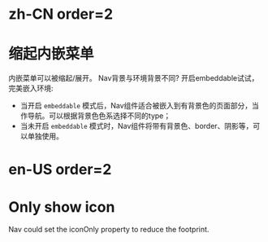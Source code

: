 # zh-CN order=2

# 缩起内嵌菜单

内嵌菜单可以被缩起/展开。
Nav背景与环境背景不同? 开启embeddable试试，完美嵌入环境:

-   当开启 `embeddable` 模式后，Nav组件适合被嵌入到有背景色的页面部分，当作导航。可以根据背景色色系选择不同的type；
-   当未开启 `embeddable` 模式时，Nav组件将带有背景色、border、阴影等，可以单独使用。

# en-US order=2

# Only show icon

Nav could set the iconOnly property to reduce the footprint.
